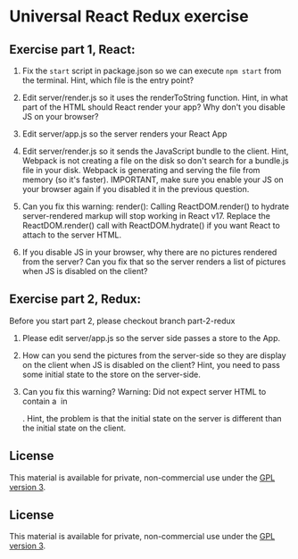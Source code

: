# Universal React Redux exercise

## Exercise part 1, React:

1. Fix the `start` script in package.json so we can execute `npm start` from the terminal. Hint, which file is the entry point?  

2. Edit server/render.js so it uses the renderToString function. Hint, in what part of the HTML should React render your app? Why don't you disable JS on your browser?

3. Edit server/app.js so the server renders your React App

4. Edit server/render.js so it sends the JavaScript bundle to the client. Hint, Webpack is not creating a file on the disk so don't search for a bundle.js file in your disk. Webpack is generating and serving the file from memory (so it's faster). IMPORTANT, make sure you enable your JS on your browser again if you disabled it in the previous question.

5. Can you fix this warning: render(): Calling ReactDOM.render() to hydrate server-rendered markup will stop working in React v17. Replace the ReactDOM.render() call with ReactDOM.hydrate() if you want React to attach to the server HTML.

6. If you disable JS in your browser, why there are no pictures rendered from the server? Can you fix that so the server renders a list of pictures when JS is disabled on the client?

## Exercise part 2, Redux:

Before you start part 2, please checkout branch part-2-redux

1. Please edit server/app.js so the server side passes a store to the App.

2. How can you send the pictures from the server-side so they are display on the client when JS is disabled on the client? Hint, you need to pass some initial state to the store on the server-side.

3. Can you fix this warning? Warning: Did not expect server HTML to contain a <img> in <div>. Hint, the problem is that the initial state on the server is different than the initial state on the client.


## License

This material is available for private, non-commercial use under the [GPL version 3](http://www.gnu.org/licenses/gpl-3.0-standalone.html).



## License

This material is available for private, non-commercial use under the [GPL version 3](http://www.gnu.org/licenses/gpl-3.0-standalone.html).
